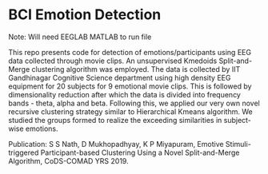 # BCI Emotion Detection
Note: Will need EEGLAB MATLAB to run file

This repo presents code for detection of emotions/participants using EEG data collected through movie clips. An unsupervised Kmedoids Split-and-Merge clustering algorithm was employed. The data is collected by IIT Gandhinagar Cognitive Science department using high density EEG equipment for 20 subjects for 9 emotional movie clips. This is followed by dimensionality reduction after which the data is divided into frequency bands - theta, alpha and beta. Following this, we applied our very own novel recursive clustering strategy similar to Hierarchical Kmeans algorithm. We studied the groups formed to realize the exceeding similarities in subject-wise emotions.

Publication:
S S Nath, D Mukhopadhyay, K P Miyapuram, Emotive Stimuli-triggered Participant-based Clustering Using a Novel Split-and-Merge Algorithm, CoDS-COMAD YRS 2019.
